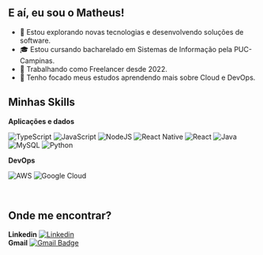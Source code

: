 
## E aí, eu sou o Matheus!

- 🤔 Estou explorando novas tecnologias e desenvolvendo soluções de software.
- 🎓 Estou cursando bacharelado em Sistemas de Informação pela PUC-Campinas.
- 💼 Trabalhando como Freelancer desde 2022.
- 🌱 Tenho focado meus estudos aprendendo mais sobre Cloud e DevOps.

## Minhas Skills

**Aplicações e dados**

![TypeScript](https://img.shields.io/badge/typescript-%23007ACC.svg?style=for-the-badge&logo=typescript&logoColor=white)
![JavaScript](https://img.shields.io/badge/javascript-%23323330.svg?style=for-the-badge&logo=javascript&logoColor=%23F7DF1E)
![NodeJS](https://img.shields.io/badge/node.js-6DA55F?style=for-the-badge&logo=node.js&logoColor=white)
![React Native](https://img.shields.io/badge/react_native-%2320232a.svg?style=for-the-badge&logo=react&logoColor=%2361DAFB)
![React](https://img.shields.io/badge/react-%2320232a.svg?style=for-the-badge&logo=react&logoColor=%2361DAFB)
![Java](https://img.shields.io/badge/java-%23ED8B00.svg?style=for-the-badge&logo=openjdk&logoColor=white)
![MySQL](https://img.shields.io/badge/mysql-4479A1.svg?style=for-the-badge&logo=mysql&logoColor=white)
![Python](https://img.shields.io/badge/python-3670A0?style=for-the-badge&logo=python&logoColor=ffdd54)

**DevOps**

![AWS](https://img.shields.io/badge/AWS-%23FF9900.svg?style=for-the-badge&logo=amazon-aws&logoColor=white)
![Google Cloud](https://img.shields.io/badge/GoogleCloud-%234285F4.svg?style=for-the-badge&logo=google-cloud&logoColor=white)

<br/>

## Onde me encontrar?
**Linkedin**
[![Linkedin](https://img.shields.io/badge/-omaatheus-blue?style=flat-square&logo=Linkedin&logoColor=white&link=https://www.linkedin.com/in/matheusspsilva/)](https://www.linkedin.com/in/matheusspsilva/) <br/>
**Gmail**
[![Gmail Badge](https://img.shields.io/badge/-matheuspereiradasilv@gmail.com-006bed?style=flat-square&logo=Gmail&logoColor=white&link=mailto:matheuspereiradasilv@gmail.com)](mailto:matheuspereiradasilv@gmail.com)
